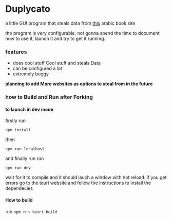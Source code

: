 # Duplycato

a little GUI program that steals data from [this](https://arab-books.com) arabic book site

the program is very configurable, not gonna spend the time to document how to use it, launch it and try to get it running.

### features
+ does cool stuff Cool stuff and steals Data
+ can be configured a lot
+ extremely buggy

**planning to add More websites as options to steal from in the future**

### how to Build and Run after Forking
#### to launch in dev mode
firstly run

`npm install`

then

`npm run localhost`

and finally run run

`npm run dev`

wait for it to compile and it should lauch a window with hot reload.
if you get errors go to the tauri website and follow the instructions to install the dependecies 

#### How to build
run `npm run tauri build`